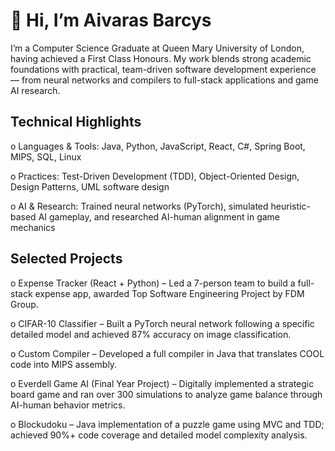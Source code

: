 # 👋 Hi, I’m Aivaras Barcys

I’m a Computer Science Graduate at Queen Mary University of London, having achieved a First Class Honours. My work blends strong academic foundations with practical, team-driven software development experience — from neural networks and compilers to full-stack applications and game AI research.
## Technical Highlights

o    Languages & Tools: Java, Python, JavaScript, React, C#, Spring Boot, MIPS, SQL, Linux

o    Practices: Test-Driven Development (TDD), Object-Oriented Design, Design Patterns, UML software design

o    AI & Research: Trained neural networks (PyTorch), simulated heuristic-based AI gameplay, and researched AI-human alignment in game mechanics

## Selected Projects

o    Expense Tracker (React + Python) – Led a 7-person team to build a full-stack expense app, awarded Top Software Engineering Project by FDM Group.

o    CIFAR-10 Classifier – Built a PyTorch neural network following a specific detailed model and achieved 87% accuracy on image classification.

o    Custom Compiler – Developed a full compiler in Java that translates COOL code into MIPS assembly.

o    Everdell Game AI (Final Year Project) – Digitally implemented a strategic board game and ran over 300 simulations to analyze game balance through AI-human behavior metrics.

o    Blockudoku – Java implementation of a puzzle game using MVC and TDD; achieved 90%+ code coverage and detailed model complexity analysis.
<!--
**barcysaivaras1/barcysaivaras1** is a ✨ _special_ ✨ repository because its `README.md` (this file) appears on your GitHub profile.

Here are some ideas to get you started:

- 🔭 I’m currently working on ...
- 🌱 I’m currently learning ...
- 👯 I’m looking to collaborate on ...
- 🤔 I’m looking for help with ...
- 💬 Ask me about ...
- 📫 How to reach me: ...
- 😄 Pronouns: ...
- ⚡ Fun fact: ...
-->
